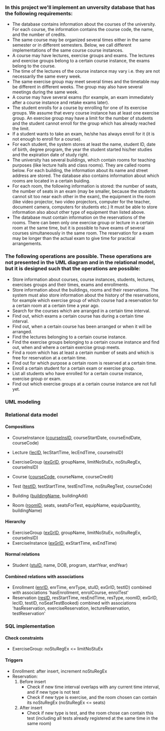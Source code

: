 ### In this project we'll implement an unversity database that has the following requirements:
- The database contains information about the courses of the university. For each course, the
information contains the course code, the name, and the number of credits.
- The same course may be organized several times either in the same semester or in different
semesters. Below, we call different implementations of the same course course instances.
- A course may have lectures, exercise groups and exams. The lectures and exercise groups
belong to a certain course instance, the exams belong to the course.
- The time of the lectures of the course instance may vary i.e. they are not necessarily the same
every week.
- The same exercise group may meet several times and the timetable may be different in different
weeks. The group may also have several meetings during the same week.
- A course may have several exams (for example, an exam immediately after a course instance
and retake exams later).
- The student enrolls for a course by enrolling for one of its exercise groups. We assume that
every course instance has at least one exercise group. An exercise group may have a limit for the number of students and the student cannot enroll for the group which has already reached the limit.
- If a student wants to take an exam, he/she has always enroll for it (it is not enough to enroll for a course).
- For each student, the system stores at least the name, student ID, date of birth, degree program, the year the student started his/her studies and the expiration date of study right.
- The university has several buildings, which contain rooms for teaching purposes (like lecture halls and class rooms). They are called rooms below. For each building, the information about its name and street address are stored. The database also contains information about which rooms are located in a certain buiding.
- For each room, the following information is stored: the number of seats, the number of seats in an exam (may be smaller, because the students cannot sit too near each other in the exam), the equipment in the room (like video projector, two video projectors, computer for the teacher, document camera, computers for students etc.) It must be able to store information also about other type of equipment than listed above.
- The database must contain information on the reservations of the rooms. There can been only one exercise group or lecture in a certain room at the same time, but it is possible to have exams of several courses simultaneously in the same room. The reservation for a exam may be longer than the actual exam to give time for practical arrangements.

### The following operations are possible. These operations are not presented in the UML diagram and in the relational model, but it is designed such that the operations are possible:
- Store information about courses, course instances, students, lectures, exercises groups and their times, exams and enrollments.
- Store information about the buildings, rooms and their reservations. The system must also store information about the history of the reservations, for example which exercise group of which course had a reservation for a certain room at a certain time a year ago.
- Search for the courses which are arranged in a certain time interval.
- Find out, which exams a certain course has during a certain time interval.
- Find out, when a certain course has been arranged or when it will be arranged.
- Find the lectures belonging to a certain course instance.
- Find the exercise groups belonging to a certain course instance and find out, when and where a
certain exercise group meets.
- Find a room which has at least a certain number of seats and which is free for reservation at a
certain time.
- Find out for which purpose a certain room is reserved at a certain time.
- Enroll a certain student for a certain exam or exercise group.
- List all students who have enrolled for a certain course instance, exercise group or exam.
- Find out which exercise groups at a certain course instance are not full yet.

### UML modeling


### Relational data model

#### Compositions
- CourseInstance (<u>courseInsID</u>, courseStartDate, courseEndDate, courseCode)
- Lecture (<u>lecID</u>, lecStartTime, lecEndTime, courseInsID)
- ExerciseGroup (<u>exGrID</u>, groupName, limitNoStuEx, noStuRegEx, courseInsID)


- Course (<u>courseCode</u>, courseName, courseCredit)
- Test (<u>testID</u>, testStartTime, testEndTime, noStuRegTest, courseCode)


- Building (<u>buildingName</u>, buildingAdd)
- Room (<u>roomID</u>, seats, seatsForTest, equipName, equipQuantity, buildingName)


#### Hierarchy
- ExerciseGroup (<u>exGrID</u>, groupName, limitNoStuEx, noStuRegEx, courseInsID)
- ExerciseInstance (<u>exGrID</u>, exStartTime, exEndTime)

#### Normal relations
- Student (<u>stuID</u>, name, DOB, program, startYear, endYear)

#### Combined relations with associations
- Enrollment (<u>enrID</u>, enrTime, enrType, stuID, exGrID, testID) combined with associations 'hasEnrollment, enrolCourse, enrolTest'
- Reservation (<u>resID</u>, resStartTime, resEndTime, resType, roomID, exGrID, lecID, testID, noSeatTestBooked) combined with associations 'hasReservation, exerciseReservation, lectureReservation, testReservation'

### SQL implementation

#### Check constraints
- ExerciseGroup: noStuRegEx <= limitNoStuEx

#### Triggers
- Enrollment: after insert, increment noStuRegEx
- Reservation: 
    1. Before insert
        + Check if new time interval overlaps with any current time interval, and if new type is not test
        + Check if new type is exercise, and the room chosen can contain its noStuRegEx (noStuRegEx <= seats)
    2. After insert
        + Check if new type is test, and the room chose can contain this test (including all tests already registered at the same time in the same room)
